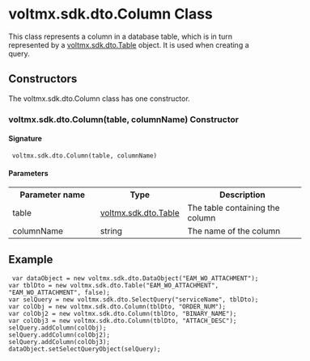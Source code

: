 voltmx.sdk.dto.Column Class
===========================

This class represents a column in a database table, which is in turn represented by a [voltmx.sdk.dto.Table](../../ObjectsAPIReference/voltmx.sdk.dto.Table_Class.md) object. It is used when creating a query.

Constructors
------------

The voltmx.sdk.dto.Column class has one constructor.

### voltmx.sdk.dto.Column(table, columnName) Constructor

#### Signature

```
 voltmx.sdk.dto.Column(table, columnName)
```

#### Parameters

<table style="width: 579px;mc-table-style: url('../../Resources/TableStyles/Basic.css');" class="TableStyle-Basic" cellspacing="0"><colgroup><col style="width: 183px;" class="TableStyle-Basic-Column-Column1"> <col class="TableStyle-Basic-Column-Column1" style="width: 144px;"> <col class="TableStyle-Basic-Column-Column1" style="width: 254px;"></colgroup><tbody><tr class="TableStyle-Basic-Body-Body1"><th class="TableStyle-Basic-BodyE-Column1-Body1">Parameter name</th><th class="TableStyle-Basic-BodyE-Column1-Body1">Type</th><th class="TableStyle-Basic-BodyD-Column1-Body1">Description</th></tr><tr class="TableStyle-Basic-Body-Body1"><td class="TableStyle-Basic-BodyE-Column1-Body1">table</td><td class="TableStyle-Basic-BodyE-Column1-Body1"><a href="../../ObjectsAPIReference/voltmx.sdk.dto.Table_Class.html">voltmx.sdk.dto.Table</a></td><td class="TableStyle-Basic-BodyD-Column1-Body1">The table containing the column</td></tr><tr class="TableStyle-Basic-Body-Body1"><td class="TableStyle-Basic-BodyB-Column1-Body1">columnName</td><td class="TableStyle-Basic-BodyB-Column1-Body1">string</td><td class="TableStyle-Basic-BodyA-Column1-Body1">The name of the column</td></tr></tbody></table>

Example
-------

```
 var dataObject = new voltmx.sdk.dto.DataObject("EAM_WO_ATTACHMENT");
var tblDto = new voltmx.sdk.dto.Table("EAM_WO_ATTACHMENT", "EAM_WO_ATTACHMENT", false);
var selQuery = new voltmx.sdk.dto.SelectQuery("serviceName", tblDto);
var colObj = new voltmx.sdk.dto.Column(tblDto, "ORDER_NUM");
var colObj2 = new voltmx.sdk.dto.Column(tblDto, "BINARY_NAME");
var colObj3 = new voltmx.sdk.dto.Column(tblDto, "ATTACH_DESC");
selQuery.addColumn(colObj);
selQuery.addColumn(colObj2);
selQuery.addColumn(colObj3);
dataObject.setSelectQueryObject(selQuery);  

```
